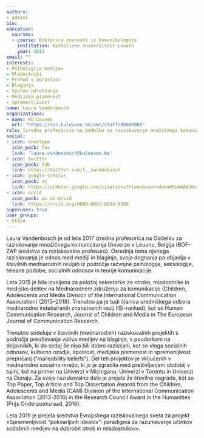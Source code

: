 ```yaml
---
authors:
- admin1
bio:
education:
  courses:
  - course: Doktorica znanosti iz komunikologije
    institution: Katholieke Universiteit Leuven
    year: 2013
email: ""
interests:
- Psihologija medijev
- Mladostniki
- Prehod v odraslost
- Blaginja
- Spolno odraščanje
- Medijska pismenost
- Spremenljivost
name: Laura Vandenbosch
organizations:
- name: KU Leuven
  url: "https://soc.kuleuven.be/smc/staff/00060068"
role: Izredna profesorica na Oddelku za raziskovanje množičnega komuniciranja 
social:
- icon: envelope
  icon_pack: fas
  link: 'laura.vandenbosch@kuleuven.be'
- icon: twitter
  icon_pack: fab
  link: https://twitter.com/l__vandenbosch
- icon: google-scholar
  icon_pack: ai
  link: https://scholar.google.com/citations?hl=en&user=damaWSwAAAAJ&view_op=list_works&citft=1&email_for_op=LucaCarbone.LC%40gmail.com&gmla=AJsN-F7t2CYHHlWeJY3deewm-X4ZMmGIyZTX8n6I4B0oyaPhiurr6O2RUvipMX5kj9NwSv5kCHA2iTvFV4Mkw7GA0m9U2mBQIWHnywgqOTMUu29QbimAgPW-k6oqxRFTvedMc-D8SrQc4AFyq6LA87ar4PJhZDpsA_B1-Z4uS742VbL1rEjrScyqh32yVBuYH_9IQXpNhLYqxWzdcpTOOOCxzpH6y9I_rk1ygE4T84JbQJD0nAO6CnsJZ1xjg5s4r59O_87gwvRR
- icon: orcid
  icon_pack: ai ai-orcid
  link: https://orcid.org/0000-0001-6834-8386
superuser: true
user_groups:
- Ekipa
---
```


Laura Vandenbosch je od leta 2017 izredna profesorica na Oddelku za raziskovanje množičnega komuniciranja Univerze v Leuvnu, Belgija (BOF-ZAP sredstva za raziskovalno profesuro). Osrednja tema njenega raziskovanja je odnos med mediji in blaginjo, svoja dognanja pa objavlja v številnih mednarodnih revijah iz področja razvojne psihologije, seksologije, telesne podobe, socialnih odnosov in teorije komunikacije.

Leta 2015 je bila izvoljena za položaj sekretarke za otroke, mladostnike in medijsko delitev na Mednarodnem združenju za komunikacijo (Children, Adolescents and Media Division of the International Communication Association) (2015–2018). Trenutno pa je tudi članica uredniškega odbora mednarodno indeksiranih znanstvenih revij (ISI-ranked), kot so Human Communication Research, Journal of Children and Media in The European Journal of Communication Research.

Trenutno sodeluje v številnih (mednarodnih) raziskovalnih projektih s področja preučevanja vpliva medijev na blaginjo, s poudarkom na dejavnikih, ki do sedaj še niso bili dobro raziskani, kot so vloga socialnih odnosov, kulturno ozadje, spolnost, medijska pismenost in spremenljivost prepričanj (“malleability beliefs”). Del teh projektov je vključenih v mednarodno socialno mrežo, ki jo je zgradila med preživljanjem obdobij v tujini, kot na primer na Univerzi v Michiganu, Univerzi v Torontu in Univerzi na Dunaju. Za svoje raziskovalno delo je prejela že številne nagrade, kot so Top Paper, Top Article and Top Dissertation Awards from the Children, Adolescents and Media (CAM) Division of the International Communication Association (2013-2016) in the Research Council Award in the Humanities (Prijs Onderzoeksraad, 2016).

Leta 2019 je prejela sredstva Evropskega raziskovalnega sveta za projekt »Spremenljivost “pokvarljivih idealov”: paradigma za razumevanje učinkov sodobnih medijev na dobrobit otrok in mladostnikov«.